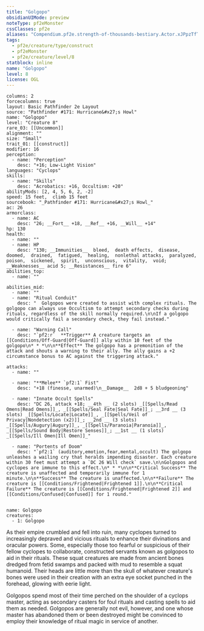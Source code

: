 ```yaml
---
title: "Golgopo"
obsidianUIMode: preview
noteType: pf2eMonster
cssClasses: pf2e
aliases: "Compendium.pf2e.strength-of-thousands-bestiary.Actor.xJPpzTfTABmT5C4i" 
tags:
  - pf2e/creature/type/construct
  - pf2eMonster
  - pf2e/creature/level/8
statblock: inline
name: "Golgopo"
level: 8
license: OGL
---
```


```statblock
columns: 2
forcecolumns: true
layout: Basic Pathfinder 2e Layout
source: "Pathfinder #171: Hurricane&#x27;s Howl"
name: "Golgopo"
level: "Creature 8"
rare_03: [[Uncommon]]
alignment: ""
size: "Small"
trait_01: [[construct]]
modifier: 16
perception:
  - name: "Perception"
    desc: "+16; Low-Light Vision"
languages: "Cyclops"
skills:
  - name: "Skills"
    desc: "Acrobatics: +16, Occultism: +20"
abilityMods: [2, 4, 5, 6, 2, -2]
speed: 15 feet,  climb 15 feet
sourcebook: "_Pathfinder #171: Hurricane&#x27;s Howl_"
ac: 26
armorclass:
  - name: AC
    desc: "26; __Fort__ +18, __Ref__ +16, __Will__ +14"
hp: 130
health:
  - name: ""
  - name: HP
    desc: "130; __Immunities__  bleed,  death effects,  disease,  doomed,  drained,  fatigued,  healing,  nonlethal attacks,  paralyzed,  poison,  sickened,  spirit,  unconscious,  vitality,  void; __Weaknesses__ acid 5; __Resistances__ fire 6"
abilities_top:
  - name: ""

abilities_mid:
  - name: ""
  - name: "Ritual Conduit"
    desc: "  Golgopos were created to assist with complex rituals. The golgopo can always use Occultism to attempt secondary checks during rituals, regardless of the skill normally required.\n\nIf a golgopo would critically fail a secondary check, they fail instead."

  - name: "Warning Call"
    desc: "`pf2:r`  **Trigger** A creature targets an [[Conditions/Off-Guard|Off-Guard]] ally within 10 feet of the golgopo\n* * *\n\n**Effect** The golgopo has a premonition of the attack and shouts a warning to their ally. The ally gains a +2 circumstance bonus to AC against the triggering attack."

attacks:
  - name: ""

  - name: "**Melee** `pf2:1` Fist"
    desc: "+18 (finesse, unarmed)\n__Damage__  2d8 + 5 bludgeoning"

  - name: "Innate Occult Spells"
    desc: "DC 26, attack +18; __4th __ (2 slots) _[[Spells/Read Omens|Read Omens]]_, _[[Spells/Seal Fate|Seal Fate]]_; __3rd __ (3 slots) _[[Spells/Locate|Locate]]_, _[[Spells/Veil of Privacy|Nondetection (x2)]]_; __2nd __ (3 slots) _[[Spells/Augury|Augury]]_, _[[Spells/Paranoia|Paranoia]]_, _[[Spells/Sound Body|Restore Senses]]_; __1st __ (1 slots) _[[Spells/Ill Omen|Ill Omen]]_"

  - name: "Portents of Doom"
    desc: "`pf2:1` (auditory,emotion,fear,mental,occult) The golgopo unleashes a wailing cry that heralds impending disaster. Each creature within 30 feet must attempt a `DC 26 Will check` save.\n\nGolgopos and cyclopes are immune to this effect.\n* * *\n\n**Critical Success** The creature is unaffected and temporarily immune for 1 minute.\n\n**Success** The creature is unaffected.\n\n**Failure** The creature is [[Conditions/Frightened|Frightened 1]].\n\n**Critical Failure** The creature is [[Conditions/Frightened|Frightened 2]] and [[Conditions/Confused|Confused]] for 1 round."
 
```

```encounter-table
name: Golgopo
creatures:
  - 1: Golgopo
```



As their empire crumbled and fell into ruin, many cyclopes turned to increasingly depraved and vicious rituals to enhance their divinations and oracular powers. Some, especially those too fearful or suspicious of their fellow cyclopes to collaborate, constructed servants known as golgopos to aid in their rituals. These squat creatures are made from ancient bones dredged from fetid swamps and packed with mud to resemble a squat humanoid. Their heads are little more than the skull of whatever creature's bones were used in their creation with an extra eye socket punched in the forehead, glowing with eerie light.

Golgopos spend most of their time perched on the shoulder of a cyclops master, acting as secondary casters for foul rituals and casting spells to aid them as needed. Golgopos are generally not evil, however, and one whose master has abandoned them or been destroyed might be convinced to employ their knowledge of ritual magic in service of another.
